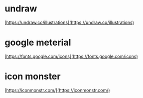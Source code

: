 # undraw
[https://undraw.co/illustrations](https://undraw.co/illustrations)

# google meterial
[https://fonts.google.com/icons](https://fonts.google.com/icons)

# icon monster
[https://iconmonstr.com/](https://iconmonstr.com/)